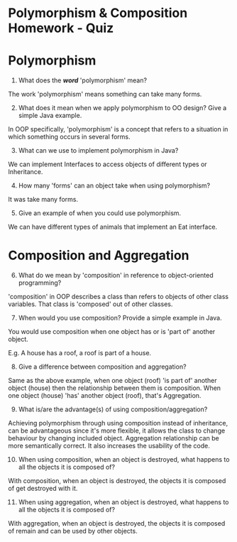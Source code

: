# Polymorphism & Composition Homework - Quiz

# Polymorphism

1. What does the ___word___ 'polymorphism' mean?

The work 'polymorphism' means something can take many forms.

2. What does it mean when we apply polymorphism to OO design? Give a simple Java example.

In OOP specifically, 'polymorphism' is a concept that refers to a situation in which something occurs in several forms.

3. What can we use to implement polymorphism in Java?

We can implement Interfaces to access objects of different types or Inheritance.

4. How many 'forms' can an object take when using polymorphism?

It was take many forms.

5. Give an example of when you could use polymorphism.

We can have different types of animals that implement an Eat interface.


# Composition and Aggregation

6. What do we mean by 'composition' in reference to object-oriented programming?

'composition' in OOP describes a class than refers to objects of other class variables. That class is 'composed' out of other classes.

7. When would you use composition? Provide a simple example in Java.

You would use composition when one object has or is 'part of' another object.

E.g. A house has a roof, a roof is part of a house.

8. Give a difference between composition and aggregation?

Same as the above example, when one object (roof) 'is part of' another object (house) then the relationship between them is composition.
When one object (house) 'has' another object (roof), that's Aggregation.

9. What is/are the advantage(s) of using composition/aggregation?

Achieving polymorphism through using composition instead of inheritance, can be advantageous since it's more flexible, it allows the class to change behaviour by changing included object. 
Aggregation relationship can be more semantically correct. It also increases the usability of the code.

10. When using composition, when an object is destroyed, what happens to all the objects it is composed of?

With composition, when an object is destroyed, the objects it is composed of get destroyed with it. 

11. When using aggregation, when an object is destroyed, what happens to all the objects it is composed of?

With aggregation, when an object is destroyed, the objects it is composed of remain and can be used by other objects.
